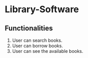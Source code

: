 # Library-Software

## Functionalities

1. User can search books.
2. User can borrow books.
3. User can see the available books.